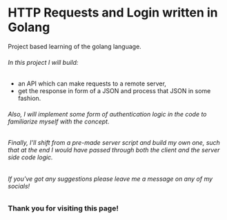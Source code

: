 # HTTP Requests and Login written in Golang

Project based learning of the golang language. 


###### In this project I will build:
* an API which can make requests to a remote server, 
* get the response in form of a JSON and process that JSON in some fashion. 

###### Also, I will implement some form of authentication logic in the code to familiarize myself with the concept.

###### Finally, I'll shift from a pre-made server script and build my own one, such that at the end I would have passed through both the client and the server side code logic. 

###### If you've got any suggestions please leave me a message on any of my socials! 

### Thank you for visiting this page! 


